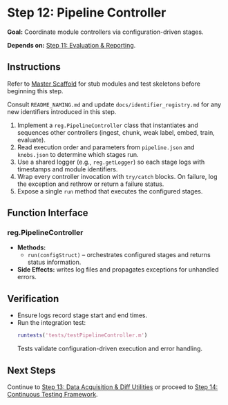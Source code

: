 # Step 12: Pipeline Controller

**Goal:** Coordinate module controllers via configuration-driven stages.

**Depends on:** [Step 11: Evaluation & Reporting](step11_evaluation_reporting.md).

## Instructions
Refer to [Master Scaffold](master_scaffold.md) for stub modules and test skeletons before beginning this step.

Consult `README_NAMING.md` and update `docs/identifier_registry.md` for any new identifiers introduced in this step.

1. Implement a `reg.PipelineController` class that instantiates and sequences other controllers (ingest, chunk, weak label, embed, train, evaluate).
2. Read execution order and parameters from `pipeline.json` and `knobs.json` to determine which stages run.
3. Use a shared logger (e.g., `reg.getLogger`) so each stage logs with timestamps and module identifiers.
4. Wrap every controller invocation with `try/catch` blocks. On failure, log the exception and rethrow or return a failure status.
5. Expose a single `run` method that executes the configured stages.

## Function Interface
### reg.PipelineController
- **Methods:**
  - `run(configStruct)` – orchestrates configured stages and returns status information.
- **Side Effects:** writes log files and propagates exceptions for unhandled errors.

## Verification
- Ensure logs record stage start and end times.
- Run the integration test:
  ```matlab
  runtests('tests/testPipelineController.m')
  ```
  Tests validate configuration-driven execution and error handling.

## Next Steps
Continue to [Step 13: Data Acquisition & Diff Utilities](step13_data_acquisition_diffs.md) or proceed to [Step 14: Continuous Testing Framework](step14_continuous_testing.md).
